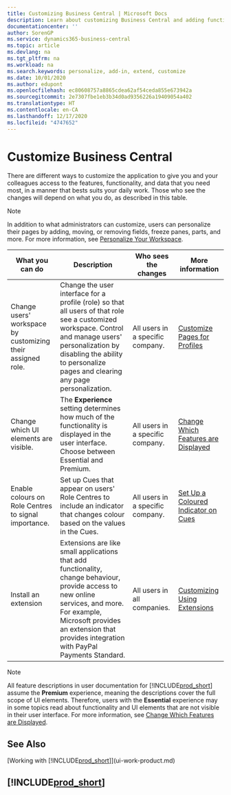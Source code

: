 ```yaml
---
title: Customizing Business Central | Microsoft Docs
description: Learn about customizing Business Central and adding functionality.
documentationcenter: ''
author: SorenGP
ms.service: dynamics365-business-central
ms.topic: article
ms.devlang: na
ms.tgt_pltfrm: na
ms.workload: na
ms.search.keywords: personalize, add-in, extend, customize
ms.date: 10/01/2020
ms.author: edupont
ms.openlocfilehash: ec80608757a8865cdea62af54ceda855e673942a
ms.sourcegitcommit: 2e7307fbe1eb3b34d0ad9356226a19409054a402
ms.translationtype: HT
ms.contentlocale: en-CA
ms.lasthandoff: 12/17/2020
ms.locfileid: "4747652"
---
```

# <a name="customize-business-central"></a>Customize Business Central
There are different ways to customize the application to give you and your colleagues access to the features, functionality, and data that you need most, in a manner that bests suits your daily work. Those who see the changes will depend on what you do, as described in this table.

> [!NOTE]
> In addition to what administrators can customize, users can personalize their pages by adding, moving, or removing fields, freeze panes, parts, and more. For more information, see [Personalize Your Workspace](ui-personalization-user.md).

| What you can do    |  Description  |  Who sees the changes  |  More information  |
|-----|---------------|---------|-------|
|Change users' workspace by customizing their assigned role.|Change the user interface for a profile (role) so that all users of that role see a customized workspace. Control and manage users' personalization by disabling the ability to personalize pages and clearing any page personalization.|All users in a specific company.|[Customize Pages for Profiles](ui-personalization-manage.md)|
|Change which UI elements are visible.|The **Experience** setting determines how much of the functionality is displayed in the user interface. Choose between Essential and Premium.|All users in a specific company.|[Change Which Features are Displayed](ui-experiences.md)|
|Enable colours on Role Centres to signal importance.|Set up Cues that appear on users' Role Centres to include an indicator that changes colour based on the values in the Cues.|All users in a specific company.|[Set Up a Coloured Indicator on Cues](admin-how-set-up-colored-indicator-on-cues.md)|
|Install an extension|Extensions are like small applications that add functionality, change behaviour, provide access to new online services, and more. For example, Microsoft provides an extension that provides integration with PayPal Payments Standard.|All users in all companies.|[Customizing Using Extensions](ui-extensions.md)|
> [!NOTE]
> All feature descriptions in user documentation for [!INCLUDE[prod_short](includes/prod_short.md)] assume the **Premium** experience, meaning the descriptions cover the full scope of UI elements. Therefore, users with the **Essential** experience may in some topics read about functionality and UI elements that are not visible in their user interface. For more information, see [Change Which Features are Displayed](ui-experiences.md).

## <a name="see-also"></a>See Also
[Working with [!INCLUDE[prod_short](includes/prod_short.md)]](ui-work-product.md)  

## [!INCLUDE[prod_short](includes/free_trial_md.md)]  
